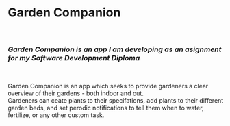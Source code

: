<h1>Garden Companion</h1>
<br>
<h3><i>Garden Companion is an app I am developing as an asignment for my Software Development Diploma</i></h3>
<br>
<p>Garden Companion is an app which seeks to provide gardeners a clear overview of their gardens - both indoor and out. <br>
Gardeners can ceate plants to their specifations, add plants to their different garden beds, and set perodic notifications to tell them when to water, fertilize, or any other custom task. </p>
